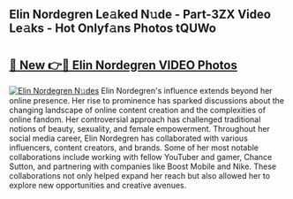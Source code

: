 ## Elin Nordegren Le𝚊ked N𝚞de - Part-3ZX Video Le𝚊ks - Hot Onlyf𝚊ns Photos tQUWo

# <h2><a href="http://ab45112.deff.icu/?id=Elin+Nordegren">🔗 New 👉🔴 Elin Nordegren VIDEO Photos</a></h2>

[![Elin Nordegren N𝚞des](https://i.imgur.com/rIISA9y.gif)](http://ab45112.deff.icu/?id=Elin+Nordegren)
Elin Nordegren's influence extends beyond her online presence. Her rise to prominence has sparked discussions about the changing landscape of online content creation and the complexities of online fandom. Her controversial approach has challenged traditional notions of beauty, sexuality, and female empowerment. Throughout her social media career, Elin Nordegren has collaborated with various influencers, content creators, and brands. Some of her most notable collaborations include working with fellow YouTuber and gamer, Chance Sutton, and partnering with companies like Boost Mobile and Nike. These collaborations not only helped expand her reach but also allowed her to explore new opportunities and creative avenues.
